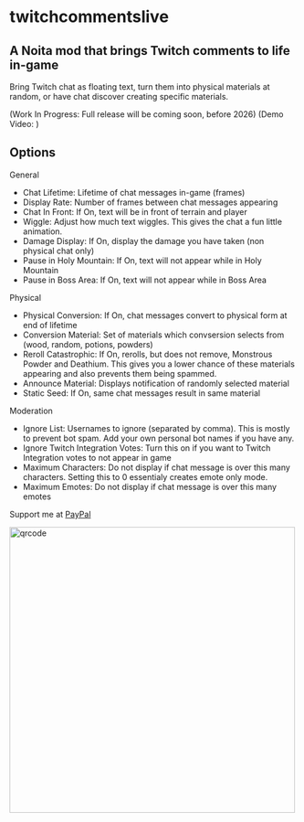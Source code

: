 # twitchcommentslive
## A Noita mod that brings Twitch comments to life in-game

Bring Twitch chat as floating text, turn them into physical materials at random, or have chat discover creating specific materials.

(Work In Progress: Full release will be coming soon, before 2026)
(Demo Video: )

## Options
General
- Chat Lifetime: Lifetime of chat messages in-game (frames)
- Display Rate: Number of frames between chat messages appearing
- Chat In Front: If On, text will be in front of terrain and player
- Wiggle: Adjust how much text wiggles. This gives the chat a fun little animation.
- Damage Display: If On, display the damage you have taken (non physical chat only)
- Pause in Holy Mountain: If On, text will not appear while in Holy Mountain
- Pause in Boss Area: If On, text will not appear while in Boss Area

Physical
- Physical Conversion: If On, chat messages convert to physical form at end of lifetime
- Conversion Material: Set of materials which convsersion selects from (wood, random, potions, powders)
- Reroll Catastrophic: If On, rerolls, but does not remove, Monstrous Powder and Deathium. This gives you a lower chance of these materials appearing and also prevents them being spammed.
- Announce Material: Displays notification of randomly selected material
- Static Seed: If On, same chat messages result in same material

Moderation
- Ignore List: Usernames to ignore (separated by comma). This is mostly to prevent bot spam. Add your own personal bot names if you have any.
- Ignore Twitch Integration Votes: Turn this on if you want to Twitch Integration votes to not appear in game
- Maximum Characters: Do not display if chat message is over this many characters. Setting this to 0 essentialy creates emote only mode.
- Maximum Emotes: Do not display if chat message is over this many emotes

Support me at [PayPal](https://www.paypal.me/scienceliontwitch)

<img width="500" height="500" alt="qrcode" src="https://github.com/user-attachments/assets/f04ab628-1cc6-448b-a81e-bbaba46948ff" />
